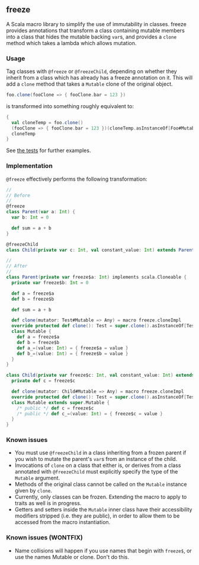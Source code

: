 ## freeze
A Scala macro library to simplify the use of immutability in classes. freeze provides annotations
that transform a class containing mutable members into a class that hides the mutable backing `var`s,
and provides a `clone` method which takes a lambda which allows mutation.

### Usage
Tag classes with `@freeze` or `@freezeChild`, depending on whether they inherit from a class which has already has a freeze annotation on it. This will add a `clone` method that takes a `Mutable` clone of the original object.

```scala
foo.clone(fooClone => { fooClone.bar = 123 })
```
is transformed into something roughly equivalent to:
```scala
{
  val cloneTemp = foo.clone()
  (fooClone => { fooClone.bar = 123 })(cloneTemp.asInstanceOf[Foo#Mutable])
  cloneTemp
}
```

See [the tests](test/src/main/scala/FreezeTest.scala) for further examples.

### Implementation
`@freeze` effectively performs the following transformation:

```scala
//
// Before
//
@freeze
class Parent(var a: Int) {
  var b: Int = 0

  def sum = a + b
}

@freezeChild
class Child(private var c: Int, val constant_value: Int) extends Parent(1)

//
// After
//
class Parent(private var freeze$a: Int) implements scala.Cloneable {
  private var freeze$b: Int = 0

  def a = freeze$a
  def b = freeze$b

  def sum = a + b

  def clone(mutator: Test#Mutable => Any) = macro freeze.cloneImpl
  override protected def clone(): Test = super.clone().asInstanceOf[Test]
  class Mutable {
    def a = freeze$a
    def b = freeze$b
    def a_=(value: Int) = { freeze$a = value }
    def b_=(value: Int) = { freeze$b = value }
  }
}

class Child(private var freeze$c: Int, val constant_value: Int) extends Parent(1) {
  private def c = freeze$c

  def clone(mutator: Child#Mutable => Any) = macro freeze.cloneImpl
  override protected def clone(): Test = super.clone().asInstanceOf[Test]
  class Mutable extends super.Mutable {
    /* public */ def c = freeze$c
    /* public */ def c_=(value: Int) = { freeze$c = value }
  }
}
```

### Known issues
* You must use `@freezeChild` in a class inheriting from a frozen parent if you wish to mutate the parent's `var`s from an instance of the child.
* Invocations of `clone` on a class that either is, or derives from a class annotated with `@freezeChild` must explicitly specify the type of the `Mutable` argument.
* Methods of the original class cannot be called on the `Mutable` instance given by `clone`.
* Currently, only classes can be frozen. Extending the macro to apply to traits as well is in progress.
* Getters and setters inside the `Mutable` inner class have their accessibility modifiers stripped (i.e. they are public), in order to allow them to be accessed from the macro instantiation.

### Known issues (WONTFIX)
* Name collisions will happen if you use names that begin with `freeze$`, or use the names Mutable or clone. Don't do this.
